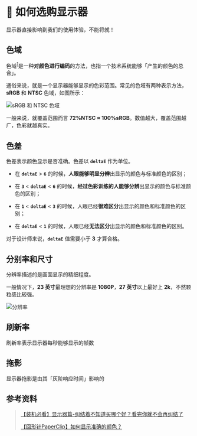 # 🤔 如何选购显示器

显示器直接影响到我们的使用体验，不能将就！

## 色域

色域<sup>[1](https://zh.wikipedia.org/zh-hans/%E8%89%B2%E5%9F%9F)</sup>是一种**对颜色进行编码**的方法，也指一个技术系统能够「产生的颜色的总合」。

通俗来说，就是一个显示器能够显示的色彩范围。常见的色域有两种表示方法，**sRGB** 和 **NTSC** 色域，如图所示：

![sRGB 和 NTSC 色域](http://ww1.sinaimg.cn/large/006DJj5Hgy1g5pafy0jv9j31eu0ta4ok.jpg)

一般来说，就覆盖范围而言 **72%NTSC ≈ 100%sRGB**。数值越大，覆盖范围越广，色彩就越真实。

## 色差

色差表示颜色显示是否准确。色差以 **`deltaE`** 作为单位。

- 在 **`deltaE`** > **`6`** 的时候，**人眼能够明显分辨**出显示的颜色与标准颜色的区别；

- 在 **`3`** < **`deltaE`** < **`6`** 的时候，**经过色彩训练的人能够分辨**出显示的颜色与标准颜色的区别；

- 在 **`1`** < **`deltaE`** < **`3`** 的时候，人眼已经**很难区分**出显示的颜色和标准颜色的区别；

- 在 **`deltaE`** < **`1`** 的时候，人眼已经**无法区分**出显示的颜色和标准颜色的区别。

对于设计师来说，**`deltaE`** 值需要小于 **3** 才算合格。

## 分别率和尺寸

分辨率描述的是画面显示的精细程度。

一般情况下，**23 英寸**最理想的分辨率是 **1080P**，**27 英寸**以上最好上 **2k**，不然颗粒感比较强。

![分辨率](http://ww1.sinaimg.cn/large/006DJj5Hgy1g5pasv4w31j31mo0m6n67.jpg)

## 刷新率

刷新率表示显示器每秒能够显示的帧数

## 拖影

显示器拖影是由其「灰阶响应时间」影响的

## 参考资料

> [【装机必看】显示器篇-纠结着不知道买哪个好？看完你就不会再纠结了](https://www.bilibili.com/video/av32580266)
> 
> [【回形针PaperClip】如何显示准确的颜色？](https://www.bilibili.com/video/av30817319)